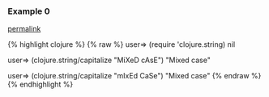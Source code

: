 ### Example 0
[permalink](#example-0)

{% highlight clojure %}
{% raw %}
user=> (require 'clojure.string)
nil

user=> (clojure.string/capitalize "MiXeD cAsE")
"Mixed case"

user=> (clojure.string/capitalize "mIxEd CaSe")
"Mixed case"
{% endraw %}
{% endhighlight %}


